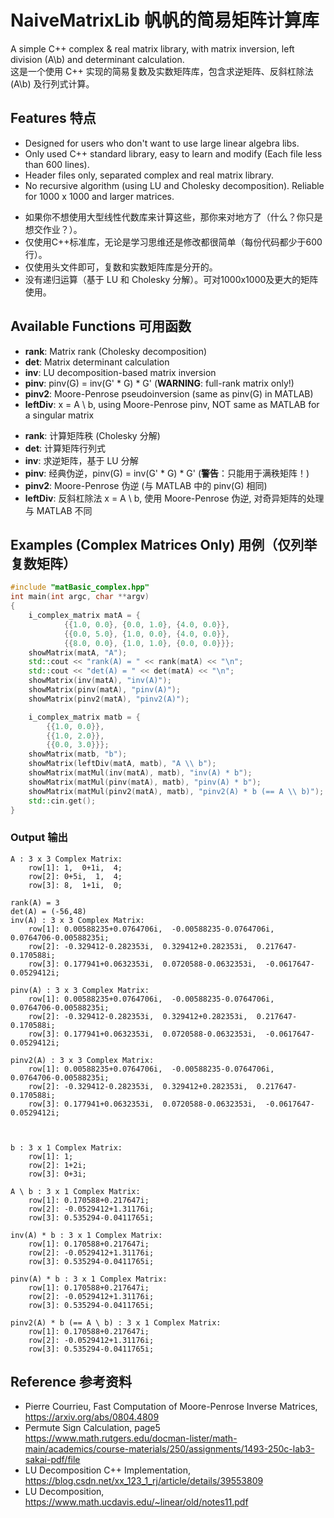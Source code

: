 # NaiveMatrixLib 帆帆的简易矩阵计算库
A simple C++ complex &amp; real matrix library, with matrix inversion, left division (A\b) and determinant calculation.<br />
这是一个使用 C++ 实现的简易复数及实数矩阵库，包含求逆矩阵、反斜杠除法 (A\b) 及行列式计算。


## Features 特点
* Designed for users who don't want to use large linear algebra libs.
* Only used C++ standard library, easy to learn and modify (Each file less than 600 lines).
* Header files only, separated complex and real matrix library.
* No recursive algorithm (using LU and Cholesky decomposition). Reliable for 1000 x 1000 and larger matrices.
- 如果你不想使用大型线性代数库来计算这些，那你来对地方了（什么？你只是想交作业？）。
- 仅使用C++标准库，无论是学习思维还是修改都很简单（每份代码都少于600行）。
- 仅使用头文件即可，复数和实数矩阵库是分开的。
- 没有递归运算（基于 LU 和 Cholesky 分解）。可对1000x1000及更大的矩阵使用。


## Available Functions 可用函数
* <b>rank</b>:    Matrix rank (Cholesky decomposition)
* <b>det</b>:     Matrix determinant calculation
* <b>inv</b>:     LU decomposition-based matrix inversion
* <b>pinv</b>:    pinv(G) = inv(G' * G) * G' (<b>WARNING</b>: full-rank matrix only!)
* <b>pinv2</b>:   Moore-Penrose pseudoinversion (same as pinv(G) in MATLAB)
* <b>leftDiv</b>: x = A \ b, using Moore-Penrose pinv, NOT same as MATLAB for a singular matrix
- <b>rank</b>:    计算矩阵秩 (Cholesky 分解)
- <b>det</b>:     计算矩阵行列式
- <b>inv</b>:     求逆矩阵，基于 LU 分解
- <b>pinv</b>:    经典伪逆，pinv(G) = inv(G' * G) * G' (<b>警告</b>：只能用于满秩矩阵！)
- <b>pinv2</b>:   Moore-Penrose 伪逆 (与 MATLAB 中的 pinv(G) 相同)
- <b>leftDiv</b>: 反斜杠除法 x = A \ b, 使用 Moore-Penrose 伪逆, 对奇异矩阵的处理与 MATLAB 不同


## Examples (Complex Matrices Only) 用例（仅列举复数矩阵）
```cpp
#include "matBasic_complex.hpp"
int main(int argc, char **argv)
{
    i_complex_matrix matA = {
            {{1.0, 0.0}, {0.0, 1.0}, {4.0, 0.0}},
            {{0.0, 5.0}, {1.0, 0.0}, {4.0, 0.0}},
            {{8.0, 0.0}, {1.0, 1.0}, {0.0, 0.0}}};
    showMatrix(matA, "A");
    std::cout << "rank(A) = " << rank(matA) << "\n";
    std::cout << "det(A) = " << det(matA) << "\n";
    showMatrix(inv(matA), "inv(A)");
    showMatrix(pinv(matA), "pinv(A)");
    showMatrix(pinv2(matA), "pinv2(A)");

    i_complex_matrix matb = {
        {{1.0, 0.0}},
        {{1.0, 2.0}},
        {{0.0, 3.0}}};
    showMatrix(matb, "b");
    showMatrix(leftDiv(matA, matb), "A \\ b");
    showMatrix(matMul(inv(matA), matb), "inv(A) * b");
    showMatrix(matMul(pinv(matA), matb), "pinv(A) * b");
    showMatrix(matMul(pinv2(matA), matb), "pinv2(A) * b (== A \\ b)");
    std::cin.get();
}
```
### Output 输出
```
A : 3 x 3 Complex Matrix:
    row[1]: 1,  0+1i,  4;
    row[2]: 0+5i,  1,  4;
    row[3]: 8,  1+1i,  0;

rank(A) = 3
det(A) = (-56,48)
inv(A) : 3 x 3 Complex Matrix:
    row[1]: 0.00588235+0.0764706i,  -0.00588235-0.0764706i,  0.0764706-0.00588235i;
    row[2]: -0.329412-0.282353i,  0.329412+0.282353i,  0.217647-0.170588i;
    row[3]: 0.177941+0.0632353i,  0.0720588-0.0632353i,  -0.0617647-0.0529412i;

pinv(A) : 3 x 3 Complex Matrix:
    row[1]: 0.00588235+0.0764706i,  -0.00588235-0.0764706i,  0.0764706-0.00588235i;
    row[2]: -0.329412-0.282353i,  0.329412+0.282353i,  0.217647-0.170588i;
    row[3]: 0.177941+0.0632353i,  0.0720588-0.0632353i,  -0.0617647-0.0529412i;

pinv2(A) : 3 x 3 Complex Matrix:
    row[1]: 0.00588235+0.0764706i,  -0.00588235-0.0764706i,  0.0764706-0.00588235i;
    row[2]: -0.329412-0.282353i,  0.329412+0.282353i,  0.217647-0.170588i;
    row[3]: 0.177941+0.0632353i,  0.0720588-0.0632353i,  -0.0617647-0.0529412i;



b : 3 x 1 Complex Matrix:
    row[1]: 1;
    row[2]: 1+2i;
    row[3]: 0+3i;

A \ b : 3 x 1 Complex Matrix:
    row[1]: 0.170588+0.217647i;
    row[2]: -0.0529412+1.31176i;
    row[3]: 0.535294-0.0411765i;

inv(A) * b : 3 x 1 Complex Matrix:
    row[1]: 0.170588+0.217647i;
    row[2]: -0.0529412+1.31176i;
    row[3]: 0.535294-0.0411765i;

pinv(A) * b : 3 x 1 Complex Matrix:
    row[1]: 0.170588+0.217647i;
    row[2]: -0.0529412+1.31176i;
    row[3]: 0.535294-0.0411765i;

pinv2(A) * b (== A \ b) : 3 x 1 Complex Matrix:
    row[1]: 0.170588+0.217647i;
    row[2]: -0.0529412+1.31176i;
    row[3]: 0.535294-0.0411765i;
```

## Reference 参考资料
* Pierre Courrieu, Fast Computation of Moore-Penrose Inverse Matrices, https://arxiv.org/abs/0804.4809
* Permute Sign Calculation, page5 https://www.math.rutgers.edu/docman-lister/math-main/academics/course-materials/250/assignments/1493-250c-lab3-sakai-pdf/file
* LU Decomposition C++ Implementation, https://blog.csdn.net/xx_123_1_rj/article/details/39553809
* LU Decomposition, https://www.math.ucdavis.edu/~linear/old/notes11.pdf
